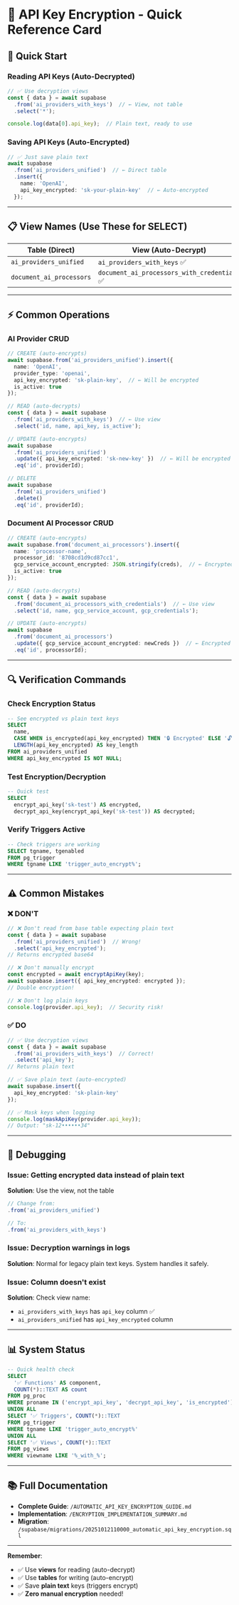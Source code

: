 # 🔐 API Key Encryption - Quick Reference Card

## 🚀 Quick Start

### Reading API Keys (Auto-Decrypted)

```typescript
// ✅ Use decryption views
const { data } = await supabase
  .from('ai_providers_with_keys')  // ← View, not table
  .select('*');

console.log(data[0].api_key);  // Plain text, ready to use
```

### Saving API Keys (Auto-Encrypted)

```typescript
// ✅ Just save plain text
await supabase
  .from('ai_providers_unified')  // ← Direct table
  .insert({
    name: 'OpenAI',
    api_key_encrypted: 'sk-your-plain-key'  // ← Auto-encrypted
  });
```

---

## 📋 View Names (Use These for SELECT)

| Table (Direct) | View (Auto-Decrypt) |
|----------------|---------------------|
| `ai_providers_unified` | `ai_providers_with_keys` ✅ |
| `document_ai_processors` | `document_ai_processors_with_credentials` ✅ |

---

## ⚡ Common Operations

### AI Provider CRUD

```typescript
// CREATE (auto-encrypts)
await supabase.from('ai_providers_unified').insert({
  name: 'OpenAI',
  provider_type: 'openai',
  api_key_encrypted: 'sk-plain-key',  // ← Will be encrypted
  is_active: true
});

// READ (auto-decrypts)
const { data } = await supabase
  .from('ai_providers_with_keys')  // ← Use view
  .select('id, name, api_key, is_active');

// UPDATE (auto-encrypts)
await supabase
  .from('ai_providers_unified')
  .update({ api_key_encrypted: 'sk-new-key' })  // ← Will be encrypted
  .eq('id', providerId);

// DELETE
await supabase
  .from('ai_providers_unified')
  .delete()
  .eq('id', providerId);
```

### Document AI Processor CRUD

```typescript
// CREATE (auto-encrypts)
await supabase.from('document_ai_processors').insert({
  name: 'processor-name',
  processor_id: '8708cd1d9cd87cc1',
  gcp_service_account_encrypted: JSON.stringify(creds),  // ← Encrypted
  is_active: true
});

// READ (auto-decrypts)
const { data } = await supabase
  .from('document_ai_processors_with_credentials')  // ← Use view
  .select('id, name, gcp_service_account, gcp_credentials');

// UPDATE (auto-encrypts)
await supabase
  .from('document_ai_processors')
  .update({ gcp_service_account_encrypted: newCreds })  // ← Encrypted
  .eq('id', processorId);
```

---

## 🔍 Verification Commands

### Check Encryption Status

```sql
-- See encrypted vs plain text keys
SELECT 
  name,
  CASE WHEN is_encrypted(api_key_encrypted) THEN '🔒 Encrypted' ELSE '🔓 Plain' END AS status,
  LENGTH(api_key_encrypted) AS key_length
FROM ai_providers_unified
WHERE api_key_encrypted IS NOT NULL;
```

### Test Encryption/Decryption

```sql
-- Quick test
SELECT 
  encrypt_api_key('sk-test') AS encrypted,
  decrypt_api_key(encrypt_api_key('sk-test')) AS decrypted;
```

### Verify Triggers Active

```sql
-- Check triggers are working
SELECT tgname, tgenabled 
FROM pg_trigger 
WHERE tgname LIKE 'trigger_auto_encrypt%';
```

---

## ⚠️ Common Mistakes

### ❌ DON'T

```typescript
// ❌ Don't read from base table expecting plain text
const { data } = await supabase
  .from('ai_providers_unified')  // Wrong!
  .select('api_key_encrypted');
// Returns encrypted base64

// ❌ Don't manually encrypt
const encrypted = await encryptApiKey(key);
await supabase.insert({ api_key_encrypted: encrypted });
// Double encryption!

// ❌ Don't log plain keys
console.log(provider.api_key);  // Security risk!
```

### ✅ DO

```typescript
// ✅ Use decryption views
const { data } = await supabase
  .from('ai_providers_with_keys')  // Correct!
  .select('api_key');
// Returns plain text

// ✅ Save plain text (auto-encrypted)
await supabase.insert({ 
  api_key_encrypted: 'sk-plain-key' 
});

// ✅ Mask keys when logging
console.log(maskApiKey(provider.api_key));
// Output: "sk-12••••••34"
```

---

## 🔧 Debugging

### Issue: Getting encrypted data instead of plain text

**Solution**: Use the view, not the table
```typescript
// Change from:
.from('ai_providers_unified')

// To:
.from('ai_providers_with_keys')
```

### Issue: Decryption warnings in logs

**Solution**: Normal for legacy plain text keys. System handles it safely.

### Issue: Column doesn't exist

**Solution**: Check view name:
- `ai_providers_with_keys` has `api_key` column ✅
- `ai_providers_unified` has `api_key_encrypted` column

---

## 📊 System Status

```sql
-- Quick health check
SELECT 
  '✅ Functions' AS component, 
  COUNT(*)::TEXT AS count
FROM pg_proc 
WHERE proname IN ('encrypt_api_key', 'decrypt_api_key', 'is_encrypted')
UNION ALL
SELECT '✅ Triggers', COUNT(*)::TEXT
FROM pg_trigger 
WHERE tgname LIKE 'trigger_auto_encrypt%'
UNION ALL
SELECT '✅ Views', COUNT(*)::TEXT
FROM pg_views 
WHERE viewname LIKE '%_with_%';
```

---

## 📚 Full Documentation

- **Complete Guide**: `/AUTOMATIC_API_KEY_ENCRYPTION_GUIDE.md`
- **Implementation**: `/ENCRYPTION_IMPLEMENTATION_SUMMARY.md`
- **Migration**: `/supabase/migrations/20251012110000_automatic_api_key_encryption.sql`

---

**Remember**: 
- ✅ Use **views** for reading (auto-decrypt)
- ✅ Use **tables** for writing (auto-encrypt)
- ✅ Save **plain text** keys (triggers encrypt)
- ✅ **Zero manual encryption** needed!
